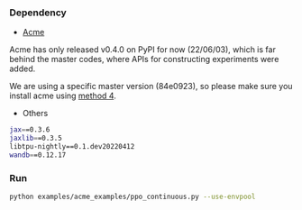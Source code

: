 ### Dependency
* [Acme](https://github.com/deepmind/acme)

Acme has only released v0.4.0 on PyPI for now (22/06/03), which is far behind
the master codes, where APIs for constructing experiments were added.

We are using a specific master version (84e0923), so please make sure you
install acme using [method 4](https://github.com/deepmind/acme#installation).

* Others
```bash
jax==0.3.6
jaxlib==0.3.5
libtpu-nightly==0.1.dev20220412
wandb==0.12.17
```


### Run
```bash
python examples/acme_examples/ppo_continuous.py --use-envpool
```
